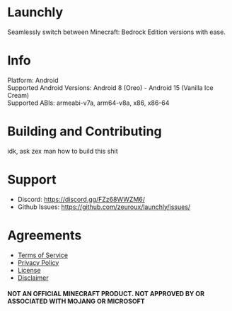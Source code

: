 # Launchly
Seamlessly switch between Minecraft: Bedrock Edition versions with ease.

# Info
Platform: Android<br>
Supported Android Versions: Android 8 (Oreo) - Android 15 (Vanilla Ice Cream)<br>
Supported ABIs: armeabi-v7a, arm64-v8a, x86, x86-64

# Building and Contributing
idk, ask zex man how to build this shit

# Support
- Discord: https://discord.gg/FZz68WWZM6/
- Github Issues: https://github.com/zeuroux/launchly/issues/

# Agreements
- [Terms of Service](TERMS.md)
- [Privacy Policy](POLICY.md)
- [License](LICENSE)
- [Disclaimer](DISCLAIMER.md)

#### NOT AN OFFICIAL MINECRAFT PRODUCT. NOT APPROVED BY OR ASSOCIATED WITH MOJANG OR MICROSOFT
